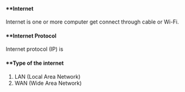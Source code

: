 #### **Internet

Internet is one or more computer get connect through cable or Wi-Fi.

#### **Internet Protocol 

Internet protocol (IP) is 

#### **Type of the internet
1. LAN (Local Area Network)
2. WAN (Wide Area Network)

